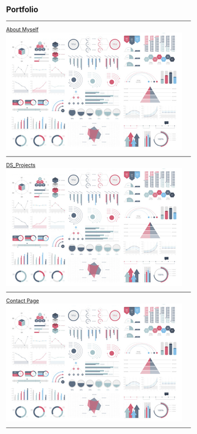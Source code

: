 ## Portfolio

---


[About Myself](/about_myself)
<img src="images/dummy_thumbnail.jpg?raw=true"/>

---
[DS_Projects](/DSC_Projetcs)
<img src="images/dummy_thumbnail.jpg?raw=true"/>

---
[Contact Page](/contact_info)
<img src="images/dummy_thumbnail.jpg?raw=true"/>

---
